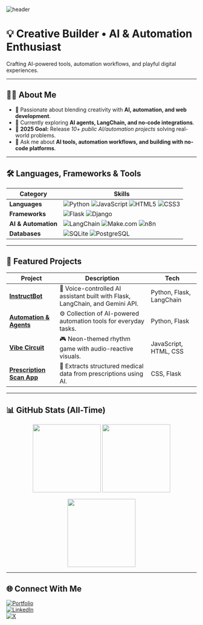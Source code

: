 <!-- Header Banner -->
![header](https://capsule-render.vercel.app/api?type=waving&color=0:F7971E,100:FFD200&height=200&section=header&text=Hey%20there!%20I'm%20Divyansh%20Agarwal%20👋&fontSize=30&fontColor=fff&animation=fadeIn)

# 💡 Creative Builder • AI & Automation Enthusiast
Crafting AI-powered tools, automation workflows, and playful digital experiences.

---

## 🧑‍💻 About Me  
- 🚀 Passionate about blending creativity with **AI, automation, and web development**.  
- 🌱 Currently exploring **AI agents, LangChain, and no-code integrations**.  
- 🎯 **2025 Goal:** Release *10+ public AI/automation projects* solving real-world problems.  
- 💬 Ask me about **AI tools, automation workflows, and building with no-code platforms**.  

---

## 🛠️ Languages, Frameworks & Tools  

| Category | Skills |
|----------|--------|
| **Languages** | ![Python](https://img.shields.io/badge/Python-3776AB?style=flat&logo=python&logoColor=white) ![JavaScript](https://img.shields.io/badge/JavaScript-F7DF1E?style=flat&logo=javascript&logoColor=black) ![HTML5](https://img.shields.io/badge/HTML5-E34F26?style=flat&logo=html5&logoColor=white) ![CSS3](https://img.shields.io/badge/CSS3-1572B6?style=flat&logo=css3&logoColor=white) |
| **Frameworks** | ![Flask](https://img.shields.io/badge/Flask-000000?style=flat&logo=flask&logoColor=white) ![Django](https://img.shields.io/badge/Django-092E20?style=flat&logo=django&logoColor=white) |
| **AI & Automation** | ![LangChain](https://img.shields.io/badge/LangChain-12100E?style=flat&logoColor=white) ![Make.com](https://img.shields.io/badge/Make.com-000000?style=flat&logo=make&logoColor=white) ![n8n](https://img.shields.io/badge/n8n-EA4C89?style=flat&logo=n8n&logoColor=white) |
| **Databases** | ![SQLite](https://img.shields.io/badge/SQLite-003B57?style=flat&logo=sqlite&logoColor=white) ![PostgreSQL](https://img.shields.io/badge/PostgreSQL-316192?style=flat&logo=postgresql&logoColor=white) |

---

## 📌 Featured Projects  

| Project | Description | Tech |
|---------|-------------|------|
| [**InstructBot**](https://github.com/Divyansh723/InstructBot) | 🎤 Voice-controlled AI assistant built with Flask, LangChain, and Gemini API. | Python, Flask, LangChain |
| [**Automation & Agents**](https://github.com/Divyansh723/automation-and-agents) | ⚙️ Collection of AI-powered automation tools for everyday tasks. | Python, Flask |
| [**Vibe Circuit**](https://github.com/Divyansh723/vibe-circuit) | 🎮 Neon-themed rhythm game with audio-reactive visuals. | JavaScript, HTML, CSS |
| [**Prescription Scan App**](https://github.com/Divyansh723/prescription-scan-app) | 📄 Extracts structured medical data from prescriptions using AI. | CSS, Flask |

---

## 📊 GitHub Stats (All-Time)  

<p align="center">
  <img src="https://github-readme-stats.vercel.app/api?username=Divyansh723&show_icons=true&theme=tokyonight&count_private=true&include_all_commits=true&custom_title=🚀%20All-Time%20GitHub%20Stats" height="180px"/>
  <img src="https://github-readme-streak-stats.herokuapp.com/?user=Divyansh723&theme=tokyonight" height="180px"/>
</p>  

<p align="center">
  <img src="https://github-readme-stats.vercel.app/api/top-langs/?username=Divyansh723&layout=compact&theme=tokyonight" height="180px"/>
</p>

---

## 🌐 Connect With Me  

[![Portfolio](https://img.shields.io/badge/Portfolio-000?style=for-the-badge&logo=vercel&logoColor=white)](https://curious-builder-ai.lovable.app/)  
[![LinkedIn](https://img.shields.io/badge/LinkedIn-0A66C2?style=for-the-badge&logo=linkedin&logoColor=white)](https://linkedin.com/in/divyansh-agarwal-1b0641228)  
[![X](https://img.shields.io/badge/X-000000?style=for-the-badge&logo=x&logoColor=white)](https://x.com/tempest_4754)  
